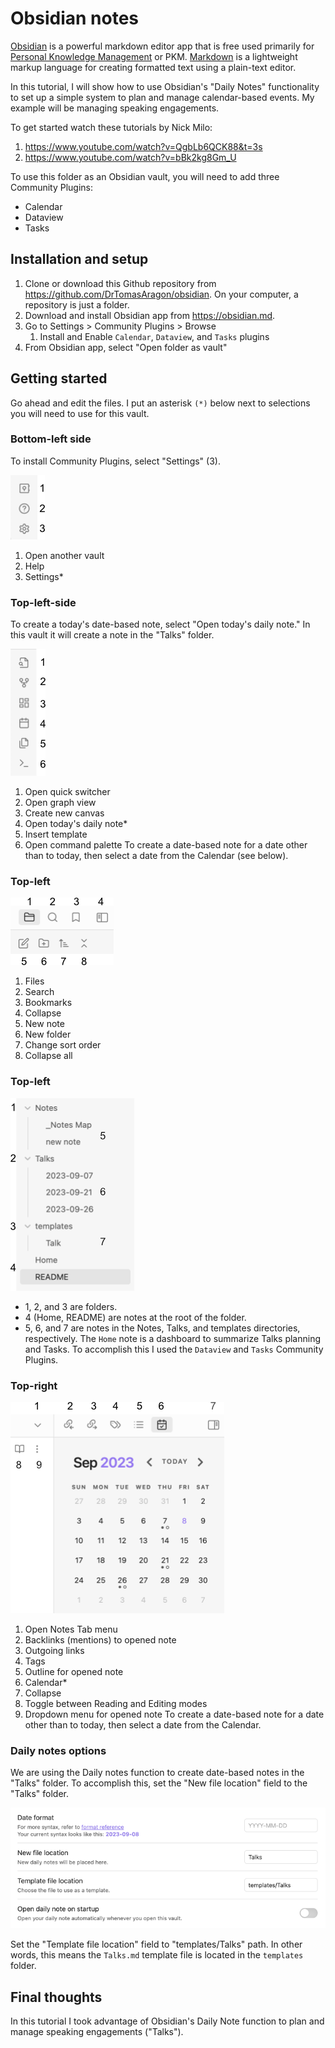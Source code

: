 # Obsidian notes
[Obsidian](https://obsidian.md/) is a powerful markdown editor app that is free used primarily for [Personal Knowledge Management](https://en.wikipedia.org/wiki/Personal_knowledge_management) or PKM. [Markdown](https://en.wikipedia.org/wiki/Markdown) is a lightweight markup language for creating formatted text using a plain-text editor. 

In this tutorial, I will show how to use Obsidian's "Daily Notes" functionality to set up a simple system to plan and manage calendar-based events. My example will be managing speaking engagements.

To get started watch these tutorials by Nick Milo:
1. https://www.youtube.com/watch?v=QgbLb6QCK88&t=3s
2. https://www.youtube.com/watch?v=bBk2kg8Gm_U

To use this folder as an Obsidian vault, you will need to add three Community Plugins:
- Calendar
- Dataview
- Tasks

## Installation and setup
1. Clone or download this Github repository from https://github.com/DrTomasAragon/obsidian. On your computer, a repository is just a folder.
2. Download and install Obsidian app from https://obsidian.md.
3. Go to Settings > Community Plugins > Browse
	1. Install and Enable `Calendar`, `Dataview`, and `Tasks` plugins
4. From Obsidian app, select "Open folder as vault"
## Getting started
Go ahead and edit the files. I put an asterisk `(*)` below next to selections you will need to use for this vault.
### Bottom-left side
To install Community Plugins, select "Settings" (3).

![](./images/1_bottom-left_num.png)
1. Open another vault
2. Help
3. Settings*
### Top-left-side 
To create a today's date-based note, select "Open today's daily note." In this vault it will create a note in the "Talks" folder.

![](./images/2_top-left-1_num.png)

1. Open quick switcher
2. Open graph view
3. Create new canvas
4. Open today's daily note*
5. Insert template
6. Open command palette
To create a date-based note for a date other than to today, then select a date from the Calendar (see below).
### Top-left 
![](./images/3_top-left-2_num.png)
1. Files
2. Search
3. Bookmarks
4. Collapse
5. New note
6. New folder
7. Change sort order
8. Collapse all
### Top-left
![](./images/4_top-left-3_num.png)

- 1, 2, and 3 are folders.
- 4 (Home, README) are notes at the root of the folder.
- 5, 6, and 7 are notes in the Notes, Talks, and templates directories, respectively.
The `Home` note is a dashboard to summarize Talks planning and Tasks. To accomplish this I used the `Dataview` and `Tasks` Community Plugins.
### Top-right 
![](./images/5_top-right_num.png)
1. Open Notes Tab menu
2. Backlinks (mentions) to opened note
3. Outgoing links
4. Tags
5. Outline for opened note
6. Calendar*
7. Collapse
8. Toggle between Reading and Editing modes
9. Dropdown menu for opened note
To create a date-based note for a date other than to today, then select a date from the Calendar.
### Daily notes options
We are using the Daily notes function to create date-based notes in the "Talks" folder. To accomplish this, set the "New file location" field to the "Talks" folder.

![](./images/daily-notes-options_copy.png)

Set the "Template file location" field to "templates/Talks" path. In other words, this means the `Talks.md` template file is located in the `templates` folder.
## Final thoughts
In this tutorial I took advantage of Obsidian's Daily Note function to plan and manage speaking engagements ("Talks"). 
